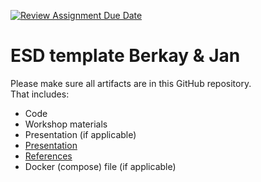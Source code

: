 [![Review Assignment Due Date](https://classroom.github.com/assets/deadline-readme-button-22041afd0340ce965d47ae6ef1cefeee28c7c493a6346c4f15d667ab976d596c.svg)](https://classroom.github.com/a/t1er-CAW)
# ESD template Berkay & Jan

Please make sure all artifacts are in this GitHub repository.  
That includes:

- Code
- Workshop materials
- Presentation (if applicable)
- [Presentation](https://stichtingfontys-my.sharepoint.com/:p:/r/personal/520081_student_fontys_nl/Documents/NextJSPresentation.pptx?d=wee049e981c3d4d2c933e01f1a0d6e35d&csf=1&web=1&e=KqfL4g)
- [References](/references.bib)
- Docker (compose) file (if applicable)
